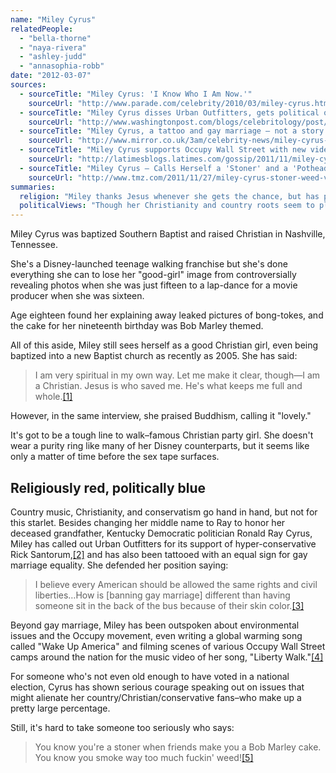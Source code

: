 ```yaml
---
name: "Miley Cyrus"
relatedPeople:
  - "bella-thorne"
  - "naya-rivera"
  - "ashley-judd"
  - "annasophia-robb"
date: "2012-03-07"
sources:
  - sourceTitle: "Miley Cyrus: 'I Know Who I Am Now.'"
    sourceUrl: "http://www.parade.com/celebrity/2010/03/miley-cyrus.html"
  - sourceTitle: "Miley Cyrus disses Urban Outfitters, gets political on Twitter"
    sourceUrl: "http://www.washingtonpost.com/blogs/celebritology/post/miley-cyrus-disses-urban-outfitters-gets-political-on-twitter/2011/05/27/AGymCrCH_blog.html"
  - sourceTitle: "Miley Cyrus, a tattoo and gay marriage – not a story we saw coming"
    sourceUrl: "http://www.mirror.co.uk/3am/celebrity-news/miley-cyrus-explains-politics-behind-677549"
  - sourceTitle: "Miley Cyrus supports Occupy Wall Street with new video"
    sourceUrl: "http://latimesblogs.latimes.com/gossip/2011/11/miley-cyrus-ows-occupy-wall-street-liberty-walk-video.html"
  - sourceTitle: "Miley Cyrus – Calls Herself a 'Stoner' and a 'Pothead.'"
    sourceUrl: "http://www.tmz.com/2011/11/27/miley-cyrus-stoner-weed-video#.T1bq4IFuDAk"
summaries:
  religion: "Miley thanks Jesus whenever she gets the chance, but has professed an interest in Buddhism."
  politicalViews: "Though her Christianity and country roots seem to place her squarely in the conservative category, her interest in environmentalism, gay rights, and Occupy Wall Street all point to a sleeping liberalism."
---
```


Miley Cyrus was baptized Southern Baptist and raised Christian in Nashville, Tennessee.

She's a Disney-launched teenage walking franchise but she's done everything she can to lose her "good-girl" image from controversially revealing photos when she was just fifteen to a lap-dance for a movie producer when she was sixteen.

Age eighteen found her explaining away leaked pictures of bong-tokes, and the cake for her nineteenth birthday was Bob Marley themed.

All of this aside, Miley still sees herself as a good Christian girl, even being baptized into a new Baptist church as recently as 2005. She has said:

>I am very spiritual in my own way. Let me make it clear, though—I am a Christian. Jesus is who saved me. He's what keeps me full and whole.<a class="source-citation" href="#http%3A%2F%2Fwww.parade.com%2Fcelebrity%2F2010%2F03%2Fmiley-cyrus.html" title="Miley Cyrus: &apos;I Know Who I Am Now.&apos;">[1]</a>

However, in the same interview, she praised Buddhism, calling it "lovely."

It's got to be a tough line to walk–famous Christian party girl. She doesn't wear a purity ring like many of her Disney counterparts, but it seems like only a matter of time before the sex tape surfaces.


## Religiously red, politically blue

Country music, Christianity, and conservatism go hand in hand, but not for this starlet. Besides changing her middle name to Ray to honor her deceased grandfather, Kentucky Democratic politician Ronald Ray Cyrus, Miley has called out Urban Outfitters for its support of hyper-conservative Rick Santorum,<a class="source-citation" href="#http%3A%2F%2Fwww.washingtonpost.com%2Fblogs%2Fcelebritology%2Fpost%2Fmiley-cyrus-disses-urban-outfitters-gets-political-on-twitter%2F2011%2F05%2F27%2FAGymCrCH_blog.html" title="Miley Cyrus disses Urban Outfitters, gets political on Twitter">[2]</a> and has also been tattooed with an equal sign for gay marriage equality. She defended her position saying:

>I believe every American should be allowed the same rights and civil liberties…How is [banning gay marriage] different than having someone sit in the back of the bus because of their skin color.<a class="source-citation" href="#http%3A%2F%2Fwww.mirror.co.uk%2F3am%2Fcelebrity-news%2Fmiley-cyrus-explains-politics-behind-677549" title="Miley Cyrus, a tattoo and gay marriage – not a story we saw coming">[3]</a>

Beyond gay marriage, Miley has been outspoken about environmental issues and the Occupy movement, even writing a global warming song called "Wake Up America" and filming scenes of various Occupy Wall Street camps around the nation for the music video of her song, "Liberty Walk."<a class="source-citation" href="#http%3A%2F%2Flatimesblogs.latimes.com%2Fgossip%2F2011%2F11%2Fmiley-cyrus-ows-occupy-wall-street-liberty-walk-video.html" title="Miley Cyrus supports Occupy Wall Street with new video">[4]</a>

For someone who's not even old enough to have voted in a national election, Cyrus has shown serious courage speaking out on issues that might alienate her country/Christian/conservative fans–who make up a pretty large percentage.

Still, it's hard to take someone too seriously who says:

>You know you're a stoner when friends make you a Bob Marley cake. You know you smoke way too much fuckin' weed!<a class="source-citation" href="#http%3A%2F%2Fwww.tmz.com%2F2011%2F11%2F27%2Fmiley-cyrus-stoner-weed-video%23.T1bq4IFuDAk" title="Miley Cyrus – Calls Herself a &apos;Stoner&apos; and a &apos;Pothead.&apos;">[5]</a>